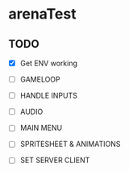 # arenaTest

## TODO

- [x] Get ENV working 
- [ ] GAMELOOP 
- [ ] HANDLE INPUTS 
- [ ] AUDIO  
- [ ] MAIN MENU 
- [ ] SPRITESHEET & ANIMATIONS 
- [ ] SET SERVER CLIENT  



